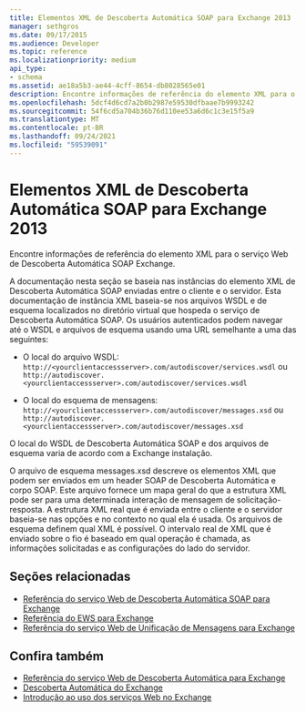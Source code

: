 ```yaml
---
title: Elementos XML de Descoberta Automática SOAP para Exchange 2013
manager: sethgros
ms.date: 09/17/2015
ms.audience: Developer
ms.topic: reference
ms.localizationpriority: medium
api_type:
- schema
ms.assetid: ae18a5b3-ae44-4cff-8654-db8028565e01
description: Encontre informações de referência do elemento XML para o serviço Web de Descoberta Automática SOAP Exchange.
ms.openlocfilehash: 5dcf4d6cd7a2b0b2987e59530dfbaae7b9993242
ms.sourcegitcommit: 54f6cd5a704b36b76d110ee53a6d6c1c3e15f5a9
ms.translationtype: MT
ms.contentlocale: pt-BR
ms.lasthandoff: 09/24/2021
ms.locfileid: "59539091"
---
```

# <a name="soap-autodiscover-xml-elements-for-exchange-2013"></a>Elementos XML de Descoberta Automática SOAP para Exchange 2013

Encontre informações de referência do elemento XML para o serviço Web de Descoberta Automática SOAP Exchange.
  
A documentação nesta seção se baseia nas instâncias do elemento XML de Descoberta Automática SOAP enviadas entre o cliente e o servidor. Esta documentação de instância XML baseia-se nos arquivos WSDL e de esquema localizados no diretório virtual que hospeda o serviço de Descoberta Automática SOAP. Os usuários autenticados podem navegar até o WSDL e arquivos de esquema usando uma URL semelhante a uma das seguintes:
  
- O local do arquivo WSDL: `http://<yourclientaccessserver>.com/autodiscover/services.wsdl` ou `http://autodiscover.<yourclientaccessserver>.com/autodiscover/services.wsdl`
    
- O local do esquema de mensagens: `http://<yourclientaccessserver>.com/autodiscover/messages.xsd` ou `http://autodiscover.<yourclientaccessserver>.com/autodiscover/messages.xsd` 
    
O local do WSDL de Descoberta Automática SOAP e dos arquivos de esquema varia de acordo com a Exchange instalação.
  
O arquivo de esquema messages.xsd descreve os elementos XML que podem ser enviados em um header SOAP de Descoberta Automática e corpo SOAP. Este arquivo fornece um mapa geral do que a estrutura XML pode ser para uma determinada interação de mensagem de solicitação-resposta. A estrutura XML real que é enviada entre o cliente e o servidor baseia-se nas opções e no contexto no qual ela é usada. Os arquivos de esquema definem qual XML é possível. O intervalo real de XML que é enviado sobre o fio é baseado em qual operação é chamada, as informações solicitadas e as configurações do lado do servidor. 
  
## <a name="related-sections"></a>Seções relacionadas

- [Referência do serviço Web de Descoberta Automática SOAP para Exchange](soap-autodiscover-web-service-reference-for-exchange.md)    
- [Referência do EWS para Exchange](ews-reference-for-exchange.md)    
- [Referência do serviço Web de Unificação de Mensagens para Exchange](unified-messaging-web-service-reference-for-exchange.md)
    
## <a name="see-also"></a>Confira também

- [Referência do serviço Web de Descoberta Automática para Exchange](autodiscover-web-service-reference-for-exchange.md)
- [Descoberta Automática do Exchange](../exchange-web-services/autodiscover-for-exchange.md)
- [Introdução ao uso dos serviços Web no Exchange](../exchange-web-services/start-using-web-services-in-exchange.md)
    

